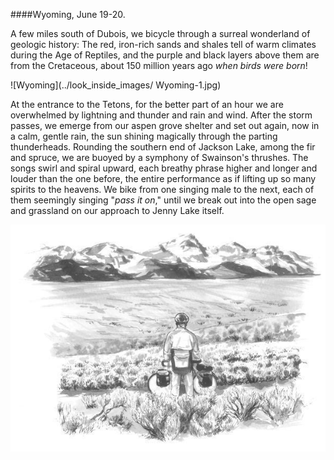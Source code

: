 ####Wyoming, June 19-20. 

A few miles south of Dubois, we bicycle through a surreal wonderland of geologic history: The red, iron-rich sands and shales tell of warm climates during the Age of Reptiles, and the purple and black layers above them are from the Cretaceous, about 150 million years ago _when birds were born_!

![Wyoming](../look_inside_images/ Wyoming-1.jpg)

At the entrance to the Tetons, for the better part of an hour we are overwhelmed by lightning and thunder and rain and wind. After the storm passes, we emerge from our aspen grove shelter and set out again, now in a calm, gentle rain, the sun shining magically through the parting thunderheads. Rounding the southern end of Jackson Lake, among the fir and spruce, we are buoyed by a symphony of Swainson's thrushes. The songs swirl and spiral upward, each breathy phrase higher and longer and louder than the one before, the entire performance as if lifting up so many spirits to the heavens. We bike from one singing male to the next, each of them seemingly singing "_pass it on_," until we break out into the open sage and grassland on our approach to Jenny Lake itself. 

![Wyoming](../look_inside_images/Wyoming-2.jpg)
